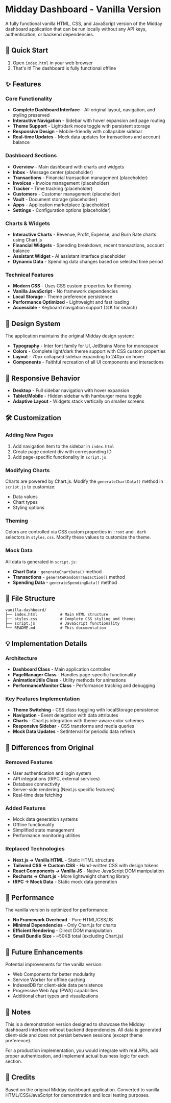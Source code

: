 # Midday Dashboard - Vanilla Version

A fully functional vanilla HTML, CSS, and JavaScript version of the Midday dashboard application that can be run locally without any API keys, authentication, or backend dependencies.

## 🚀 Quick Start

1. Open `index.html` in your web browser
2. That's it! The dashboard is fully functional offline

## ✨ Features

### Core Functionality
- **Complete Dashboard Interface** - All original layout, navigation, and styling preserved
- **Interactive Navigation** - Sidebar with hover expansion and page routing
- **Theme Support** - Light/dark mode toggle with persistent storage
- **Responsive Design** - Mobile-friendly with collapsible sidebar
- **Real-time Updates** - Mock data updates for transactions and account balance

### Dashboard Sections
- **Overview** - Main dashboard with charts and widgets
- **Inbox** - Message center (placeholder)
- **Transactions** - Financial transaction management (placeholder)
- **Invoices** - Invoice management (placeholder)
- **Tracker** - Time tracking (placeholder)
- **Customers** - Customer management (placeholder)
- **Vault** - Document storage (placeholder)
- **Apps** - Application marketplace (placeholder)
- **Settings** - Configuration options (placeholder)

### Charts & Widgets
- **Interactive Charts** - Revenue, Profit, Expense, and Burn Rate charts using Chart.js
- **Financial Widgets** - Spending breakdown, recent transactions, account balance
- **Assistant Widget** - AI assistant interface placeholder
- **Dynamic Data** - Spending data changes based on selected time period

### Technical Features
- **Modern CSS** - Uses CSS custom properties for theming
- **Vanilla JavaScript** - No framework dependencies
- **Local Storage** - Theme preference persistence
- **Performance Optimized** - Lightweight and fast loading
- **Accessible** - Keyboard navigation support (⌘K for search)

## 🎨 Design System

The application maintains the original Midday design system:

- **Typography** - Inter font family for UI, JetBrains Mono for monospace
- **Colors** - Complete light/dark theme support with CSS custom properties
- **Layout** - 70px collapsed sidebar expanding to 240px on hover
- **Components** - Faithful recreation of all UI components and interactions

## 📱 Responsive Behavior

- **Desktop** - Full sidebar navigation with hover expansion
- **Tablet/Mobile** - Hidden sidebar with hamburger menu toggle
- **Adaptive Layout** - Widgets stack vertically on smaller screens

## 🛠 Customization

### Adding New Pages
1. Add navigation item to the sidebar in `index.html`
2. Create page content div with corresponding ID
3. Add page-specific functionality in `script.js`

### Modifying Charts
Charts are powered by Chart.js. Modify the `generateChartData()` method in `script.js` to customize:
- Data values
- Chart types
- Styling options

### Theming
Colors are controlled via CSS custom properties in `:root` and `.dark` selectors in `styles.css`. Modify these values to customize the theme.

### Mock Data
All data is generated in `script.js`:
- **Chart Data** - `generateChartData()` method
- **Transactions** - `generateRandomTransaction()` method
- **Spending Data** - `generateSpendingData()` method

## 🔧 File Structure

```
vanilla-dashboard/
├── index.html          # Main HTML structure
├── styles.css          # Complete CSS styling and themes
├── script.js           # JavaScript functionality
└── README.md           # This documentation
```

## 💡 Implementation Details

### Architecture
- **Dashboard Class** - Main application controller
- **PageManager Class** - Handles page-specific functionality
- **AnimationUtils Class** - Utility methods for animations
- **PerformanceMonitor Class** - Performance tracking and debugging

### Key Features Implementation
- **Theme Switching** - CSS class toggling with localStorage persistence
- **Navigation** - Event delegation with data attributes
- **Charts** - Chart.js integration with theme-aware color schemes
- **Responsive Sidebar** - CSS transforms and media queries
- **Mock Data Updates** - SetInterval for periodic data refresh

## 🎯 Differences from Original

### Removed Features
- User authentication and login system
- API integrations (tRPC, external services)
- Database connectivity
- Server-side rendering (Next.js specific features)
- Real-time data fetching

### Added Features
- Mock data generation systems
- Offline functionality
- Simplified state management
- Performance monitoring utilities

### Replaced Technologies
- **Next.js → Vanilla HTML** - Static HTML structure
- **Tailwind CSS → Custom CSS** - Hand-written CSS with design tokens
- **React Components → Vanilla JS** - Native JavaScript DOM manipulation
- **Recharts → Chart.js** - More lightweight charting library
- **tRPC → Mock Data** - Static mock data generation

## 🚀 Performance

The vanilla version is optimized for performance:
- **No Framework Overhead** - Pure HTML/CSS/JS
- **Minimal Dependencies** - Only Chart.js for charts
- **Efficient Rendering** - Direct DOM manipulation
- **Small Bundle Size** - ~50KB total (excluding Chart.js)

## 🔄 Future Enhancements

Potential improvements for the vanilla version:
- Web Components for better modularity
- Service Worker for offline caching
- IndexedDB for client-side data persistence
- Progressive Web App (PWA) capabilities
- Additional chart types and visualizations

## 📝 Notes

This is a demonstration version designed to showcase the Midday dashboard interface without backend dependencies. All data is generated client-side and does not persist between sessions (except theme preference).

For a production implementation, you would integrate with real APIs, add proper authentication, and implement actual business logic for each section.

## 🎉 Credits

Based on the original Midday dashboard application. Converted to vanilla HTML/CSS/JavaScript for demonstration and local testing purposes.